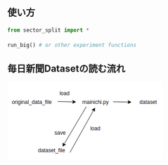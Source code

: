 ## 使い方


```py
from sector_split import *

run_big() # or other experiment functions
```

## 毎日新聞Datasetの読む流れ

![nagare](dataset_loader.png)

